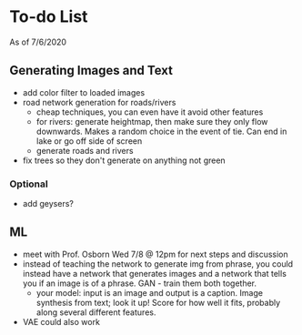 # To-do List
As of 7/6/2020

## Generating Images and Text

- add color filter to loaded images
- road network generation for roads/rivers
    - cheap techniques, you can even have it avoid other features
    - for rivers: generate heightmap, then make sure they only flow downwards. Makes a random choice in the event of tie. Can end in lake or go off side of screen
    - generate roads and rivers
- fix trees so they don't generate on anything not green


### Optional ###
- add geysers?


## ML
- meet with Prof. Osborn Wed 7/8 @ 12pm for next steps and discussion
- instead of teaching the network to generate img from phrase, you could instead have a network that generates images and a network that tells you if an image is of a phrase. GAN - train them both together.  
    - your model: input is an image and output is a caption. Image synthesis from text; look it up! Score for how well it fits, probably along several different features. 
- VAE could also work
